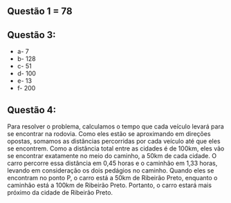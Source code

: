 ## Questão 1 = 78
## Questão 3:

- a- 7
- b- 128
- c- 51
- d- 100
- e- 13
- f- 200

## Questão 4:

Para resolver o problema, calculamos o tempo que cada veículo levará para se encontrar na rodovia. Como eles estão se aproximando em direções opostas, somamos as distâncias percorridas por cada veículo até que eles se encontrem. Como a distância total entre as cidades é de 100km, eles vão se encontrar exatamente no meio do caminho, a 50km de cada cidade. O carro percorre essa distância em 0,45 horas e o caminhão em 1,33 horas, levando em consideração os dois pedágios no caminho. Quando eles se encontram no ponto P, o carro está a 50km de Ribeirão Preto, enquanto o caminhão está a 100km de Ribeirão Preto. Portanto, o carro estará mais próximo da cidade de Ribeirão Preto.
